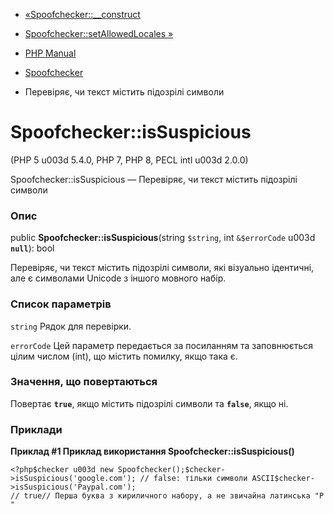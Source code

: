 - [«Spoofchecker::\_\_construct](spoofchecker.construct.md)
- [Spoofchecker::setAllowedLocales
»](spoofchecker.setallowedlocales.md)

- [PHP Manual](index.md)
- [Spoofchecker](class.spoofchecker.md)
- Перевіряє, чи текст містить підозрілі символи

# Spoofchecker::isSuspicious

(PHP 5 u003d 5.4.0, PHP 7, PHP 8, PECL intl u003d 2.0.0)

Spoofchecker::isSuspicious — Перевіряє, чи текст містить підозрілі
символи

### Опис

public **Spoofchecker::isSuspicious**(string `$string`, int
`&$errorCode` u003d **`null`**): bool

Перевіряє, чи текст містить підозрілі символи, які візуально
ідентичні, але є символами Unicode з іншого мовного
набір.

### Список параметрів

`string`
Рядок для перевірки.

`errorCode`
Цей параметр передається за посиланням та заповнюється цілим числом (int),
що містить помилку, якщо така є.

### Значення, що повертаються

Повертає **`true`**, якщо містить підозрілі символи та
**`false`**, якщо ні.

### Приклади

**Приклад #1 Приклад використання **Spoofchecker::isSuspicious()****

` <?php$checker u003d new Spoofchecker();$checker->isSuspicious('google.com'); // false: тільки символи ASCII$checker->isSuspicious('Рaypal.com'); // true// Перша буква з кириличного набору, а не звичайна латинська "P" `
